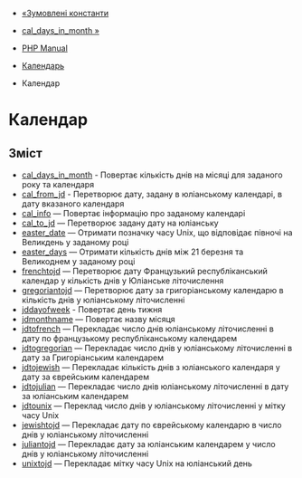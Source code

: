 - [«Зумовлені константи](calendar.constants.md)
- [cal_days_in_month »](function.cal-days-in-month.md)

- [PHP Manual](index.md)
- [Календарь](book.calendar.md)
- Календар

# Календар

## Зміст

- [cal_days_in_month](function.cal-days-in-month.md) - Повертає
кількість днів на місяці для заданого року та календаря
- [cal_from_jd](function.cal-from-jd.md) - Перетворює дату,
задану в юліанському календарі, в дату вказаного календаря
- [cal_info](function.cal-info.md) — Повертає інформацію про
заданому календарі
- [cal_to_jd](function.cal-to-jd.md) — Перетворює задану дату на
юліанську
- [easter_date](function.easter-date.md) — Отримати позначку часу
Unix, що відповідає півночі на Великдень у заданому році
- [easter_days](function.easter-days.md) — Отримати кількість днів
між 21 березня та Великоднем у заданому році
- [frenchtojd](function.frenchtojd.md) — Перетворює дату
Французький республіканський календар у кількість днів у
Юліанське літочислення
- [gregoriantojd](function.gregoriantojd.md) — Перетворює дату за
григоріанському календарю в кількість днів у юліанському
літочисленні
- [jddayofweek](function.jddayofweek.md) - Повертає день тижня
- [jdmonthname](function.jdmonthname.md) — Повертає назву
місяця
- [jdtofrench](function.jdtofrench.md) — Перекладає число днів
юліанському літочисленні в дату по французькому республіканському
календарем
- [jdtogregorian](function.jdtogregorian.md) — Перекладає число днів
у юліанському літочисленні в дату за Григоріанським календарем
- [jdtojewish](function.jdtojewish.md) — Перекладає кількість днів
з юліанського календаря у дату за єврейським календарем
- [jdtojulian](function.jdtojulian.md) — Перекладає число днів
юліанському літочисленні в дату за юліанським календарем
- [jdtounix](function.jdtounix.md) — Переклад число днів у
юліанському літочисленні у мітку часу Unix
- [jewishtojd](function.jewishtojd.md) — Перекладає дату по
єврейському календарю в число днів у юліанському літочисленні
- [juliantojd](function.juliantojd.md) — Перекладає дату за
юліанським календарем у число днів у юліанському літочисленні
- [unixtojd](function.unixtojd.md) — Перекладає мітку часу Unix на
юліанський день
